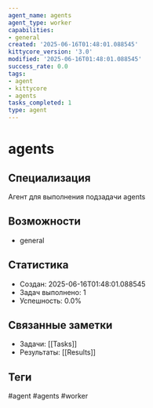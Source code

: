 ```yaml
---
agent_name: agents
agent_type: worker
capabilities:
- general
created: '2025-06-16T01:48:01.088545'
kittycore_version: '3.0'
modified: '2025-06-16T01:48:01.088545'
success_rate: 0.0
tags:
- agent
- kittycore
- agents
tasks_completed: 1
type: agent
---
```


# agents

## Специализация
Агент для выполнения подзадачи agents

## Возможности
- general

## Статистика
- Создан: 2025-06-16T01:48:01.088545
- Задач выполнено: 1
- Успешность: 0.0%

## Связанные заметки
- Задачи: [[Tasks]]
- Результаты: [[Results]]

## Теги
#agent #agents #worker
